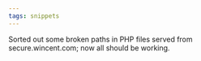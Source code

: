 ```yaml
---
tags: snippets
---
```


Sorted out some broken paths in PHP files served from secure.wincent.com; now all should be working.
